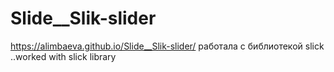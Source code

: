 # Slide__Slik-slider
https://alimbaeva.github.io/Slide__Slik-slider/
работала с библиотекой slick
..worked with slick library

